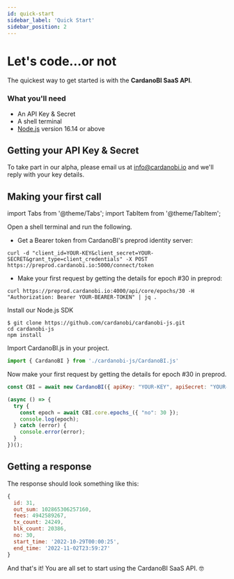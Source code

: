 ```yaml
---
id: quick-start
sidebar_label: 'Quick Start' 
sidebar_position: 2
---
```


# Let's code...or not

The quickest way to get started is with the **CardanoBI SaaS API**.

### What you'll need

- An API Key & Secret
- A shell terminal
- [Node.js](https://nodejs.org/en/download/) version 16.14 or above


## Getting your API Key & Secret

To take part in our alpha, please email us at [info@cardanobi.io](mailto:info@cardanobi.io) and we'll reply with your key details.

## Making your first call

import Tabs from '@theme/Tabs';
import TabItem from '@theme/TabItem';

<Tabs>
<TabItem value="shell" label="Shell">

Open a shell terminal and run the following.

- Get a Bearer token from CardanoBI's preprod identity server:

```shell
curl -d "client_id=YOUR-KEY&client_secret=YOUR-SECRET&grant_type=client_credentials" -X POST https://preprod.cardanobi.io:5000/connect/token
```

- Make your first request by getting the details for epoch #30 in preprod:

```shell
curl https://preprod.cardanobi.io:4000/api/core/epochs/30 -H "Authorization: Bearer YOUR-BEARER-TOKEN" | jq .
```

</TabItem>
<TabItem value="js" label="Node.js">

Install our Node.js SDK
```
$ git clone https://github.com/cardanobi/cardanobi-js.git
cd cardanobi-js
npm install
```

Import CardanoBI.js in your project.
```js
import { CardanoBI } from './cardanobi-js/CardanoBI.js'
```

Now make your first request by getting the details for epoch #30 in preprod.
```js
const CBI = await new CardanoBI({ apiKey: "YOUR-KEY", apiSecret: "YOUR-SECRET", network: "preprod" });

(async () => {
  try {
    const epoch = await CBI.core.epochs_({ "no": 30 });
    console.log(epoch);
  } catch (error) {
    console.error(error);
  }
})();
```

</TabItem>
</Tabs>

## Getting a response

The response should look something like this:
```js
{
  id: 31,
  out_sum: 102865306257160,
  fees: 4942589267,
  tx_count: 24249,
  blk_count: 20386,
  no: 30,
  start_time: '2022-10-29T00:00:25',
  end_time: '2022-11-02T23:59:27'
}
```

And that's it! You are all set to start using the CardanoBI SaaS API. 🤓